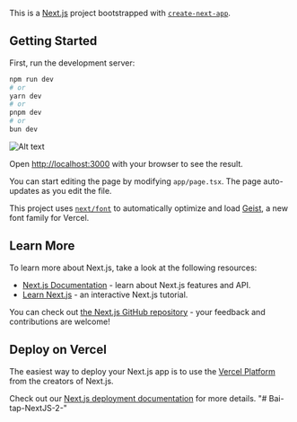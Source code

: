 This is a [Next.js](https://nextjs.org) project bootstrapped with [`create-next-app`](https://nextjs.org/docs/app/api-reference/cli/create-next-app).

## Getting Started

First, run the development server:

```bash
npm run dev
# or
yarn dev
# or
pnpm dev
# or
bun dev
```
![Alt text](https://scontent.fsgn2-8.fna.fbcdn.net/v/t39.30808-6/487885163_665106233130451_1576292800168930905_n.jpg?stp=dst-jpg_s600x600_tt6&_nc_cat=102&ccb=1-7&_nc_sid=127cfc&_nc_ohc=nGGZBdtc_AUQ7kNvgEDZrJ4&_nc_oc=AdkFY67NhIj-0lvm_n7r0GxSRsNeVFNSnbFgopFH8XNO7iWeEZChKA0iZicLaDR1K9MAhcTGrEd7Guk2fhD-zm8R&_nc_zt=23&_nc_ht=scontent.fsgn2-8.fna&_nc_gid=WCIplip9A6NaLfgqld0LkQ&oh=00_AYFiBvEso9gP2vMavp7kpQUBDdKS2encaK8KPAPtA-WE5w&oe=67F48F22)

Open [http://localhost:3000](http://localhost:3000) with your browser to see the result.

You can start editing the page by modifying `app/page.tsx`. The page auto-updates as you edit the file.

This project uses [`next/font`](https://nextjs.org/docs/app/building-your-application/optimizing/fonts) to automatically optimize and load [Geist](https://vercel.com/font), a new font family for Vercel.

## Learn More

To learn more about Next.js, take a look at the following resources:

- [Next.js Documentation](https://nextjs.org/docs) - learn about Next.js features and API.
- [Learn Next.js](https://nextjs.org/learn) - an interactive Next.js tutorial.

You can check out [the Next.js GitHub repository](https://github.com/vercel/next.js) - your feedback and contributions are welcome!

## Deploy on Vercel

The easiest way to deploy your Next.js app is to use the [Vercel Platform](https://vercel.com/new?utm_medium=default-template&filter=next.js&utm_source=create-next-app&utm_campaign=create-next-app-readme) from the creators of Next.js.

Check out our [Next.js deployment documentation](https://nextjs.org/docs/app/building-your-application/deploying) for more details.
"# Bai-tap-NextJS-2-" 
